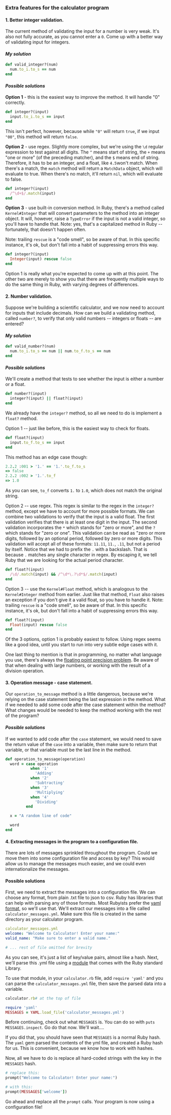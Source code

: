 ### Extra features for the calculator program



#### 1. Better integer validation.

The current method of validating the input for a number is very weak. It's also not fully accurate, as you cannot enter a `0`. Come up with a better way of validating input for integers.

#### ***My solution***

```ruby
def valid_integer?(num)
  num.to_i.to_s == num
end
```

#### ***Possible solutions***

**Option 1** - this is the easiest way to improve the method. It will handle "0" correctly.

```ruby
def integer?(input)
  input.to_i.to_s == input
end
```

This isn't perfect, however, because while `"0"` will return `true`, if we input `"00"`, this method will return `false`.

**Option 2** - use regex. Slightly more complex, but we're using the `\d` regular expression to test against all digits. The `^` means start of string, the `+` means "one or more" (of the preceding matcher), and the `$` means end of string. Therefore, it has to be an integer, and a float, like `4.5`won't match. When there's a match, the `match` method will return a `MatchData` object, which will evaluate to true. When there's no match, it'll return `nil`, which will evaluate to false.

```ruby
def integer?(input)
  /^\d+$/.match(input)
end
```

**Option 3** - use built-in conversion method. In Ruby, there's a method called `Kernel#Integer` that will convert parameters to the method into an integer object. It will, however, raise a `TypeError` if the input is not a valid integer, so you'll have to handle that. Note: yes, that's a capitalized method in Ruby -- fortunately, that doesn't happen often.

Note: trailing `rescue` is a "code smell", so be aware of that. In this specific instance, it's ok, but don't fall into a habit of suppressing errors this way.

```ruby
def integer?(input)
  Integer(input) rescue false
end
```

Option 1 is really what you're expected to come up with at this point. The other two are merely to show you that there are frequently multiple ways to do the same thing in Ruby, with varying degrees of differences.



#### 2. Number validation.

Suppose we're building a scientific calculator, and we now need to account for inputs that include decimals. How can we build a validating method, called `number?`, to verify that only valid numbers -- integers or floats -- are entered?

#### ***My solution***

```ruby
def valid_number?(num)
  num.to_i.to_s == num || num.to_f.to_s == num
end
```

#### ***Possible solutions***

We'll create a method that tests to see whether the input is either a number or a float.

```ruby
def number?(input)
  integer?(input) || float?(input)
end
```

We already have the `integer?` method, so all we need to do is implement a `float?` method.

Option 1 -- just like before, this is the easiest way to check for floats.

```ruby
def float?(input)
  input.to_f.to_s == input
end
```

This method has an edge case though:

```ruby
2.2.2 :001 > '1.' == '1.'.to_f.to_s
=> false
2.2.2 :002 > '1.'.to_f
=> 1.0
```

As you can see, `to_f` converts `1.` to `1.0`, which does not match the original string.

Option 2 -- use regex. This regex is similar to the regex in the `integer?` method, except we have to account for more possible formats. We can combine two validations to verify that the input is a valid float. The first validation verifies that there is at least one digit in the input. The second validation incorporates the `*` which stands for "zero or more", and the `?` which stands for "zero or one". This validation can be read as "zero or more digits, followed by an optional period, followed by zero or more digits. This validation will accept all of these formats: `11.11`, `11.`, `.11`, but not a period by itself. Notice that we had to prefix the `.` with a backslash. That is because `.` matches any single character in regex. By escaping it, we tell Ruby that we are looking for the actual period character.

```ruby
def float?(input)
  /\d/.match(input) && /^\d*\.?\d*$/.match(input)
end
```

Option 3 -- use the `Kernel#Float` method, which is analogous to the `Kernel#Integer` method from earlier. Just like that method, `Float` also raises an exception if you don't give it a valid float, so you have to handle it. Note: trailing `rescue` is a "code smell", so be aware of that. In this specific instance, it's ok, but don't fall into a habit of suppressing errors this way.

```ruby
def float?(input)
  Float(input) rescue false
end
```

Of the 3 options, option 1 is probably easiest to follow. Using regex seems like a good idea, until you start to run into very subtle edge cases with it.

One last thing to mention is that in programming, no matter what language you use, there's always the [floating point precision problem](https://en.wikipedia.org/wiki/Floating_point#Accuracy_problems). Be aware of that when dealing with large numbers, or working with the result of a division operation.



#### 3. Operation message - case statement.

Our `operation_to_message` method is a little dangerous, because we're relying on the case statement being the last expression in the method. What if we needed to add some code after the case statement within the method? What changes would be needed to keep the method working with the rest of the program?

#### ***Possible solutions***

If we wanted to add code after the `case` statement, we would need to save the return value of the `case` into a variable, then make sure to return that variable, or that variable must be the last line in the method.

```ruby
def operation_to_message(operation)
  word = case operation
           when '1'
             'Adding'
           when '2'
             'Subtracting'
           when '3'
             'Multiplying'
           when '4'
             'Dividing'
         end

  x = "A random line of code"

  word
end
```



#### 4. Extracting messages in the program to a configuration file.

There are lots of messages sprinkled throughout the program. Could we move them into some configuration file and access by key? This would allow us to manage the messages much easier, and we could even internationalize the messages.



#### Possible solutions

First, we need to extract the messages into a configuration file. We can choose any format, from plain .txt file to json to csv. Ruby has libraries that can help with parsing any of those formats. Most Rubyists prefer the [yaml format](http://www.yaml.org/start.html), so we'll use that. We'll extract our messages into a file called `calculator_messages.yml`. Make sure this file is created in the same directory as your calculator program.

```yaml
calculator_messages.yml
welcome: "Welcome to Calculator! Enter your name:"
valid_name: "Make sure to enter a valid name."

# ... rest of file omitted for brevity
```

As you can see, it's just a list of key/value pairs, almost like a hash. Next, we'll parse this .yml file using a [module](http://ruby-doc.org/stdlib-2.1.0/libdoc/yaml/rdoc/YAML.html) that comes with the Ruby standard Library.

To use that module, in your `calculator.rb` file, add `require 'yaml'` and you can parse the `calculator_messages.yml` file, then save the parsed data into a variable.

```ruby
calculator.rb# at the top of file

require 'yaml'
MESSAGES = YAML.load_file('calculator_messages.yml')
```

Before continuing, check out what `MESSAGES` is. You can do so with `puts MESSAGES.inspect`. Go do that now. We'll wait....

If you did that, you should have seen that `MESSAGES` is a normal Ruby hash. The `yaml` gem parsed the contents of the yml file, and created a Ruby hash for us. This is convenient, because we know how to work with hashes.

Now, all we have to do is replace all hard-coded strings with the key in the `MESSAGES` hash.

```ruby
# replace this:
prompt("Welcome to Calculator! Enter your name:")

# with this:
prompt(MESSAGES['welcome'])
```

Go ahead and replace all the `prompt` calls. Your program is now using a configuration file!